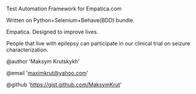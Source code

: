 
Test Automation Framework for Empatica.com

Written on Python+Selenium+Behave(BDD) bundle.

Empatica. Designed to improve lives.

People that live with epilepsy can participate in our clinical trial on seizure characterization.

@author 'Maksym Krutskykh'

@email 'maximkrut@yahoo.com'

@github 'https://gist.github.com/MaksymKrut'

